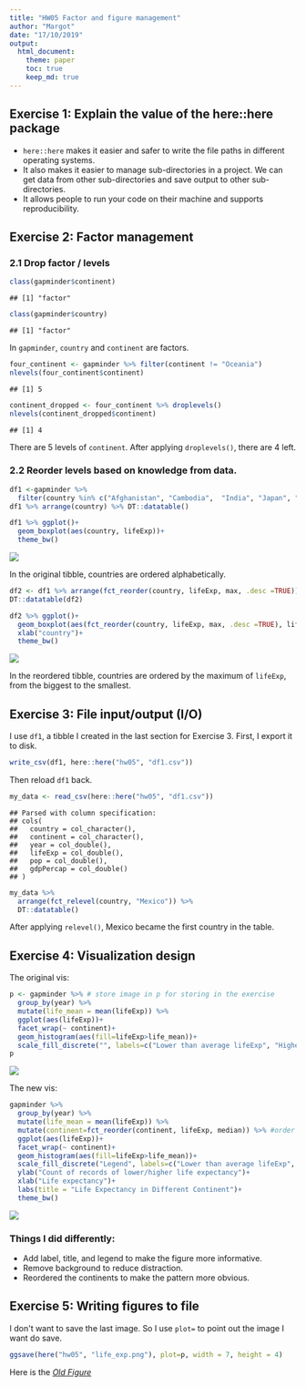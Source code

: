 ```yaml
---
title: "HW05 Factor and figure management"
author: "Margot"
date: "17/10/2019"
output: 
  html_document:
    theme: paper
    toc: true
    keep_md: true
---
```



## Exercise 1: Explain the value of the here::here package
- `here::here` makes it easier and safer to write the file paths in different operating systems.
- It also makes it easier to manage sub-directories in a project. We can get data from other sub-directories and save output to other sub-directories.
- It allows people to run your code on their machine and supports reproducibility.

## Exercise 2: Factor management

### 2.1 Drop factor / levels


```r
class(gapminder$continent)
```

```
## [1] "factor"
```

```r
class(gapminder$country)
```

```
## [1] "factor"
```
In `gapminder`, `country` and `continent` are factors.


```r
four_continent <- gapminder %>% filter(continent != "Oceania")
nlevels(four_continent$continent)
```

```
## [1] 5
```


```r
continent_dropped <- four_continent %>% droplevels()
nlevels(continent_dropped$continent)
```

```
## [1] 4
```

There are 5 levels of `continent`. After applying `droplevels()`, there are 4 left.

### 2.2 Reorder levels based on knowledge from data.


```r
df1 <-gapminder %>% 
  filter(country %in% c("Afghanistan", "Cambodia",  "India", "Japan", "Mexico")) 
df1 %>% arrange(country) %>% DT::datatable()
```

<!--html_preserve--><div id="htmlwidget-fd5a7b2f33f752f483e1" style="width:100%;height:auto;" class="datatables html-widget"></div>
<script type="application/json" data-for="htmlwidget-fd5a7b2f33f752f483e1">{"x":{"filter":"none","data":[["1","2","3","4","5","6","7","8","9","10","11","12","13","14","15","16","17","18","19","20","21","22","23","24","25","26","27","28","29","30","31","32","33","34","35","36","37","38","39","40","41","42","43","44","45","46","47","48","49","50","51","52","53","54","55","56","57","58","59","60"],["Afghanistan","Afghanistan","Afghanistan","Afghanistan","Afghanistan","Afghanistan","Afghanistan","Afghanistan","Afghanistan","Afghanistan","Afghanistan","Afghanistan","Cambodia","Cambodia","Cambodia","Cambodia","Cambodia","Cambodia","Cambodia","Cambodia","Cambodia","Cambodia","Cambodia","Cambodia","India","India","India","India","India","India","India","India","India","India","India","India","Japan","Japan","Japan","Japan","Japan","Japan","Japan","Japan","Japan","Japan","Japan","Japan","Mexico","Mexico","Mexico","Mexico","Mexico","Mexico","Mexico","Mexico","Mexico","Mexico","Mexico","Mexico"],["Asia","Asia","Asia","Asia","Asia","Asia","Asia","Asia","Asia","Asia","Asia","Asia","Asia","Asia","Asia","Asia","Asia","Asia","Asia","Asia","Asia","Asia","Asia","Asia","Asia","Asia","Asia","Asia","Asia","Asia","Asia","Asia","Asia","Asia","Asia","Asia","Asia","Asia","Asia","Asia","Asia","Asia","Asia","Asia","Asia","Asia","Asia","Asia","Americas","Americas","Americas","Americas","Americas","Americas","Americas","Americas","Americas","Americas","Americas","Americas"],[1952,1957,1962,1967,1972,1977,1982,1987,1992,1997,2002,2007,1952,1957,1962,1967,1972,1977,1982,1987,1992,1997,2002,2007,1952,1957,1962,1967,1972,1977,1982,1987,1992,1997,2002,2007,1952,1957,1962,1967,1972,1977,1982,1987,1992,1997,2002,2007,1952,1957,1962,1967,1972,1977,1982,1987,1992,1997,2002,2007],[28.801,30.332,31.997,34.02,36.088,38.438,39.854,40.822,41.674,41.763,42.129,43.828,39.417,41.366,43.415,45.415,40.317,31.22,50.957,53.914,55.803,56.534,56.752,59.723,37.373,40.249,43.605,47.193,50.651,54.208,56.596,58.553,60.223,61.765,62.879,64.698,63.03,65.5,68.73,71.43,73.42,75.38,77.11,78.67,79.36,80.69,82,82.603,50.789,55.19,58.299,60.11,62.361,65.032,67.405,69.498,71.455,73.67,74.902,76.195],[8425333,9240934,10267083,11537966,13079460,14880372,12881816,13867957,16317921,22227415,25268405,31889923,4693836,5322536,6083619,6960067,7450606,6978607,7272485,8371791,10150094,11782962,12926707,14131858,372000000,409000000,454000000,506000000,567000000,634000000,708000000,788000000,872000000,959000000,1034172547,1110396331,86459025,91563009,95831757,100825279,107188273,113872473,118454974,122091325,124329269,125956499,127065841,127467972,30144317,35015548,41121485,47995559,55984294,63759976,71640904,80122492,88111030,95895146,102479927,108700891],[779.4453145,820.8530296,853.10071,836.1971382,739.9811058,786.11336,978.0114388,852.3959448,649.3413952,635.341351,726.7340548,974.5803384,368.4692856,434.0383364,496.9136476,523.4323142,421.6240257,524.9721832,624.4754784,683.8955732,682.3031755,734.28517,896.2260153,1713.778686,546.5657493,590.061996,658.3471509,700.7706107,724.032527,813.337323,855.7235377,976.5126756,1164.406809,1458.817442,1746.769454,2452.210407,3216.956347,4317.694365,6576.649461,9847.788607,14778.78636,16610.37701,19384.10571,22375.94189,26824.89511,28816.58499,28604.5919,31656.06806,3478.125529,4131.546641,4581.609385,5754.733883,6809.40669,7674.929108,9611.147541,8688.156003,9472.384295,9767.29753,10742.44053,11977.57496]],"container":"<table class=\"display\">\n  <thead>\n    <tr>\n      <th> <\/th>\n      <th>country<\/th>\n      <th>continent<\/th>\n      <th>year<\/th>\n      <th>lifeExp<\/th>\n      <th>pop<\/th>\n      <th>gdpPercap<\/th>\n    <\/tr>\n  <\/thead>\n<\/table>","options":{"columnDefs":[{"className":"dt-right","targets":[3,4,5,6]},{"orderable":false,"targets":0}],"order":[],"autoWidth":false,"orderClasses":false}},"evals":[],"jsHooks":[]}</script><!--/html_preserve-->


```r
df1 %>% ggplot()+
  geom_boxplot(aes(country, lifeExp))+
  theme_bw()
```

![](hw05_factor_figure_management_files/figure-html/unnamed-chunk-6-1.png)<!-- -->

In the original tibble, countries are ordered alphabetically.


```r
df2 <- df1 %>% arrange(fct_reorder(country, lifeExp, max, .desc =TRUE)) 
DT::datatable(df2)
```

<!--html_preserve--><div id="htmlwidget-8e5b6ee6458d0ebcab88" style="width:100%;height:auto;" class="datatables html-widget"></div>
<script type="application/json" data-for="htmlwidget-8e5b6ee6458d0ebcab88">{"x":{"filter":"none","data":[["1","2","3","4","5","6","7","8","9","10","11","12","13","14","15","16","17","18","19","20","21","22","23","24","25","26","27","28","29","30","31","32","33","34","35","36","37","38","39","40","41","42","43","44","45","46","47","48","49","50","51","52","53","54","55","56","57","58","59","60"],["Japan","Japan","Japan","Japan","Japan","Japan","Japan","Japan","Japan","Japan","Japan","Japan","Mexico","Mexico","Mexico","Mexico","Mexico","Mexico","Mexico","Mexico","Mexico","Mexico","Mexico","Mexico","India","India","India","India","India","India","India","India","India","India","India","India","Cambodia","Cambodia","Cambodia","Cambodia","Cambodia","Cambodia","Cambodia","Cambodia","Cambodia","Cambodia","Cambodia","Cambodia","Afghanistan","Afghanistan","Afghanistan","Afghanistan","Afghanistan","Afghanistan","Afghanistan","Afghanistan","Afghanistan","Afghanistan","Afghanistan","Afghanistan"],["Asia","Asia","Asia","Asia","Asia","Asia","Asia","Asia","Asia","Asia","Asia","Asia","Americas","Americas","Americas","Americas","Americas","Americas","Americas","Americas","Americas","Americas","Americas","Americas","Asia","Asia","Asia","Asia","Asia","Asia","Asia","Asia","Asia","Asia","Asia","Asia","Asia","Asia","Asia","Asia","Asia","Asia","Asia","Asia","Asia","Asia","Asia","Asia","Asia","Asia","Asia","Asia","Asia","Asia","Asia","Asia","Asia","Asia","Asia","Asia"],[1952,1957,1962,1967,1972,1977,1982,1987,1992,1997,2002,2007,1952,1957,1962,1967,1972,1977,1982,1987,1992,1997,2002,2007,1952,1957,1962,1967,1972,1977,1982,1987,1992,1997,2002,2007,1952,1957,1962,1967,1972,1977,1982,1987,1992,1997,2002,2007,1952,1957,1962,1967,1972,1977,1982,1987,1992,1997,2002,2007],[63.03,65.5,68.73,71.43,73.42,75.38,77.11,78.67,79.36,80.69,82,82.603,50.789,55.19,58.299,60.11,62.361,65.032,67.405,69.498,71.455,73.67,74.902,76.195,37.373,40.249,43.605,47.193,50.651,54.208,56.596,58.553,60.223,61.765,62.879,64.698,39.417,41.366,43.415,45.415,40.317,31.22,50.957,53.914,55.803,56.534,56.752,59.723,28.801,30.332,31.997,34.02,36.088,38.438,39.854,40.822,41.674,41.763,42.129,43.828],[86459025,91563009,95831757,100825279,107188273,113872473,118454974,122091325,124329269,125956499,127065841,127467972,30144317,35015548,41121485,47995559,55984294,63759976,71640904,80122492,88111030,95895146,102479927,108700891,372000000,409000000,454000000,506000000,567000000,634000000,708000000,788000000,872000000,959000000,1034172547,1110396331,4693836,5322536,6083619,6960067,7450606,6978607,7272485,8371791,10150094,11782962,12926707,14131858,8425333,9240934,10267083,11537966,13079460,14880372,12881816,13867957,16317921,22227415,25268405,31889923],[3216.956347,4317.694365,6576.649461,9847.788607,14778.78636,16610.37701,19384.10571,22375.94189,26824.89511,28816.58499,28604.5919,31656.06806,3478.125529,4131.546641,4581.609385,5754.733883,6809.40669,7674.929108,9611.147541,8688.156003,9472.384295,9767.29753,10742.44053,11977.57496,546.5657493,590.061996,658.3471509,700.7706107,724.032527,813.337323,855.7235377,976.5126756,1164.406809,1458.817442,1746.769454,2452.210407,368.4692856,434.0383364,496.9136476,523.4323142,421.6240257,524.9721832,624.4754784,683.8955732,682.3031755,734.28517,896.2260153,1713.778686,779.4453145,820.8530296,853.10071,836.1971382,739.9811058,786.11336,978.0114388,852.3959448,649.3413952,635.341351,726.7340548,974.5803384]],"container":"<table class=\"display\">\n  <thead>\n    <tr>\n      <th> <\/th>\n      <th>country<\/th>\n      <th>continent<\/th>\n      <th>year<\/th>\n      <th>lifeExp<\/th>\n      <th>pop<\/th>\n      <th>gdpPercap<\/th>\n    <\/tr>\n  <\/thead>\n<\/table>","options":{"columnDefs":[{"className":"dt-right","targets":[3,4,5,6]},{"orderable":false,"targets":0}],"order":[],"autoWidth":false,"orderClasses":false}},"evals":[],"jsHooks":[]}</script><!--/html_preserve-->


```r
df2 %>% ggplot()+
  geom_boxplot(aes(fct_reorder(country, lifeExp, max, .desc =TRUE), lifeExp))+
  xlab("country")+
  theme_bw()
```

![](hw05_factor_figure_management_files/figure-html/unnamed-chunk-8-1.png)<!-- -->

In the reordered tibble, countries are ordered by the maximum of `lifeExp`, from the biggest to the smallest.

## Exercise 3: File input/output (I/O)

I use `df1`, a tibble I created in the last section for Exercise 3. First, I export it to disk.


```r
write_csv(df1, here::here("hw05", "df1.csv"))
```

Then reload `df1` back.


```r
my_data <- read_csv(here::here("hw05", "df1.csv"))
```

```
## Parsed with column specification:
## cols(
##   country = col_character(),
##   continent = col_character(),
##   year = col_double(),
##   lifeExp = col_double(),
##   pop = col_double(),
##   gdpPercap = col_double()
## )
```


```r
my_data %>% 
  arrange(fct_relevel(country, "Mexico")) %>% 
  DT::datatable()
```

<!--html_preserve--><div id="htmlwidget-a7591603d201565b69d2" style="width:100%;height:auto;" class="datatables html-widget"></div>
<script type="application/json" data-for="htmlwidget-a7591603d201565b69d2">{"x":{"filter":"none","data":[["1","2","3","4","5","6","7","8","9","10","11","12","13","14","15","16","17","18","19","20","21","22","23","24","25","26","27","28","29","30","31","32","33","34","35","36","37","38","39","40","41","42","43","44","45","46","47","48","49","50","51","52","53","54","55","56","57","58","59","60"],["Mexico","Mexico","Mexico","Mexico","Mexico","Mexico","Mexico","Mexico","Mexico","Mexico","Mexico","Mexico","Afghanistan","Afghanistan","Afghanistan","Afghanistan","Afghanistan","Afghanistan","Afghanistan","Afghanistan","Afghanistan","Afghanistan","Afghanistan","Afghanistan","Cambodia","Cambodia","Cambodia","Cambodia","Cambodia","Cambodia","Cambodia","Cambodia","Cambodia","Cambodia","Cambodia","Cambodia","India","India","India","India","India","India","India","India","India","India","India","India","Japan","Japan","Japan","Japan","Japan","Japan","Japan","Japan","Japan","Japan","Japan","Japan"],["Americas","Americas","Americas","Americas","Americas","Americas","Americas","Americas","Americas","Americas","Americas","Americas","Asia","Asia","Asia","Asia","Asia","Asia","Asia","Asia","Asia","Asia","Asia","Asia","Asia","Asia","Asia","Asia","Asia","Asia","Asia","Asia","Asia","Asia","Asia","Asia","Asia","Asia","Asia","Asia","Asia","Asia","Asia","Asia","Asia","Asia","Asia","Asia","Asia","Asia","Asia","Asia","Asia","Asia","Asia","Asia","Asia","Asia","Asia","Asia"],[1952,1957,1962,1967,1972,1977,1982,1987,1992,1997,2002,2007,1952,1957,1962,1967,1972,1977,1982,1987,1992,1997,2002,2007,1952,1957,1962,1967,1972,1977,1982,1987,1992,1997,2002,2007,1952,1957,1962,1967,1972,1977,1982,1987,1992,1997,2002,2007,1952,1957,1962,1967,1972,1977,1982,1987,1992,1997,2002,2007],[50.789,55.19,58.299,60.11,62.361,65.032,67.405,69.498,71.455,73.67,74.902,76.195,28.801,30.332,31.997,34.02,36.088,38.438,39.854,40.822,41.674,41.763,42.129,43.828,39.417,41.366,43.415,45.415,40.317,31.22,50.957,53.914,55.803,56.534,56.752,59.723,37.373,40.249,43.605,47.193,50.651,54.208,56.596,58.553,60.223,61.765,62.879,64.698,63.03,65.5,68.73,71.43,73.42,75.38,77.11,78.67,79.36,80.69,82,82.603],[30144317,35015548,41121485,47995559,55984294,63759976,71640904,80122492,88111030,95895146,102479927,108700891,8425333,9240934,10267083,11537966,13079460,14880372,12881816,13867957,16317921,22227415,25268405,31889923,4693836,5322536,6083619,6960067,7450606,6978607,7272485,8371791,10150094,11782962,12926707,14131858,372000000,409000000,454000000,506000000,567000000,634000000,708000000,788000000,872000000,959000000,1034172547,1110396331,86459025,91563009,95831757,100825279,107188273,113872473,118454974,122091325,124329269,125956499,127065841,127467972],[3478.125529,4131.546641,4581.609385,5754.733883,6809.40669,7674.929108,9611.147541,8688.156003,9472.384295,9767.29753,10742.44053,11977.57496,779.4453145,820.8530296,853.10071,836.1971382,739.9811058,786.11336,978.0114388,852.3959448,649.3413952,635.341351,726.7340548,974.5803384,368.4692856,434.0383364,496.9136476,523.4323142,421.6240257,524.9721832,624.4754784,683.8955732,682.3031755,734.28517,896.2260153,1713.778686,546.5657493,590.061996,658.3471509,700.7706107,724.032527,813.337323,855.7235377,976.5126756,1164.406809,1458.817442,1746.769454,2452.210407,3216.956347,4317.694365,6576.649461,9847.788607,14778.78636,16610.37701,19384.10571,22375.94189,26824.89511,28816.58499,28604.5919,31656.06806]],"container":"<table class=\"display\">\n  <thead>\n    <tr>\n      <th> <\/th>\n      <th>country<\/th>\n      <th>continent<\/th>\n      <th>year<\/th>\n      <th>lifeExp<\/th>\n      <th>pop<\/th>\n      <th>gdpPercap<\/th>\n    <\/tr>\n  <\/thead>\n<\/table>","options":{"columnDefs":[{"className":"dt-right","targets":[3,4,5,6]},{"orderable":false,"targets":0}],"order":[],"autoWidth":false,"orderClasses":false}},"evals":[],"jsHooks":[]}</script><!--/html_preserve-->

After applying `relevel()`, Mexico became the first country in the table.

## Exercise 4: Visualization design

The original vis:


```r
p <- gapminder %>% # store image in p for storing in the exercise
  group_by(year) %>% 
  mutate(life_mean = mean(lifeExp)) %>% 
  ggplot(aes(lifeExp))+
  facet_wrap(~ continent)+
  geom_histogram(aes(fill=lifeExp>life_mean))+
  scale_fill_discrete("", labels=c("Lower than average lifeExp", "Higher than average lifeExp"))
p
```

![](hw05_factor_figure_management_files/figure-html/unnamed-chunk-12-1.png)<!-- -->

The new vis:


```r
gapminder %>% 
  group_by(year) %>% 
  mutate(life_mean = mean(lifeExp)) %>% 
  mutate(continent=fct_reorder(continent, lifeExp, median)) %>% #order continents by median lifeExp
  ggplot(aes(lifeExp))+
  facet_wrap(~ continent)+
  geom_histogram(aes(fill=lifeExp>life_mean))+
  scale_fill_discrete("Legend", labels=c("Lower than average lifeExp", "Higher than average lifeExp")) +
  ylab("Count of records of lower/higher life expectancy")+
  xlab("Life expectancy")+
  labs(title = "Life Expectancy in Different Continent")+
  theme_bw()
```

![](hw05_factor_figure_management_files/figure-html/unnamed-chunk-13-1.png)<!-- -->

### Things I did differently:
- Add label, title, and legend to make the figure more informative. 
- Remove background to reduce distraction. 
- Reordered the continents to make the pattern more obvious.

## Exercise 5: Writing figures to file

I don't want to save the last image. So I use `plot=` to point out the image I want do save.


```r
ggsave(here("hw05", "life_exp.png"), plot=p, width = 7, height = 4)
```

Here is the [*Old Figure*](life_exp.png)

